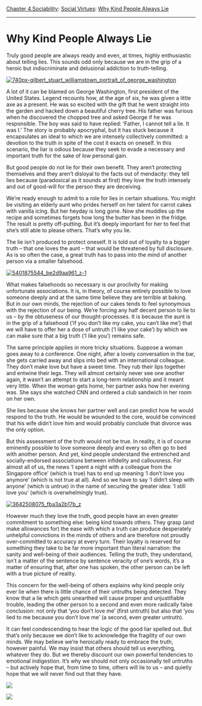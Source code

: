 [Chapter 4.Sociability](https://www.theschooloflife.com/thebookoflife/category/sociability/): [Social Virtues](https://www.theschooloflife.com/thebookoflife/category/sociability/social-virtues/): [Why Kind People Always Lie](https://www.theschooloflife.com/thebookoflife/why-kind-people-always-lie/)

* * *

# Why Kind People Always Lie

Truly good people are always ready and even, at times, highly enthusiastic about telling lies. This sounds odd only because we are in the grip of a heroic but indiscriminate and delusional addiction to truth-telling.

[![740px-gilbert_stuart_williamstown_portrait_of_george_washington](https://www.theschooloflife.com/thebookoflife/wp-content/uploads/2016/10/740px-Gilbert_Stuart_Williamstown_Portrait_of_George_Washington.jpg)](http://www.thebookoflife.org/wp-content/uploads/2016/10/740px-Gilbert_Stuart_Williamstown_Portrait_of_George_Washington.jpg)

A lot of it can be blamed on George Washington, first president of the United States. Legend recounts how, at the age of six, he was given a little axe as a present. He was so excited with the gift that he went straight into the garden and hacked down a beautiful cherry tree. His father was furious when he discovered the chopped tree and asked George if he was responsible. The boy was said to have replied: ‘Father, I cannot tell a lie. It was I.’ The story is probably apocryphal, but it has stuck because it encapsulates an ideal to which we are intensely collectively committed: a devotion to the truth in spite of the cost it exacts on oneself. In this scenario, the liar is odious because they seek to evade a necessary and important truth for the sake of low personal gain.

But good people do not lie for their own benefit. They aren’t protecting themselves and they aren’t disloyal to the facts out of mendacity: they tell lies because (paradoxical as it sounds at first) they love the truth intensely and out of good-will for the person they are deceiving.

We’re ready enough to admit to a role for lies in certain situations. You might be visiting an elderly aunt who prides herself on her talent for carrot cakes with vanilla icing. But her heyday is long gone. Now she muddles up the recipe and sometimes forgets how long the butter has been in the fridge. The result is pretty off-putting. But it’s deeply important for her to feel that she’s still able to please others. That’s why you lie.

The lie isn’t produced to protect oneself. It is told out of loyalty to a bigger truth – that one loves the aunt – that would be threatened by full disclosure. As is so often the case, a great truth has to pass into the mind of another person via a smaller falsehood.

[![5401875544_be2d9aa961_z-1](https://www.theschooloflife.com/thebookoflife/wp-content/uploads/2016/10/5401875544_be2d9aa961_z-1.jpg)](http://www.thebookoflife.org/wp-content/uploads/2016/10/5401875544_be2d9aa961_z-1.jpg)

What makes falsehoods so necessary is our proclivity for making unfortunate associations. It is, in theory, of course entirely possible to love someone deeply and at the same time believe they are terrible at baking. But in our own minds, the rejection of our cakes tends to feel synonymous with the rejection of our being. We’re forcing any half decent person to lie to us – by the obtuseness of our thought-processes. It is because the aunt is in the grip of a falsehood (‘if you don’t like my cake, you can’t like me’) that we will have to offer her a dose of untruth (‘I like your cake’) by which we can make sure that a big truth (‘I like you’) remains safe.

The same principle applies in more tricky situations. Suppose a woman goes away to a conference. One night, after a lovely conversation in the bar, she gets carried away and slips into bed with an international colleague. They don’t make love but have a sweet time. They rub their lips together and entwine their legs. They will almost certainly never see one another again, it wasn’t an attempt to start a long-term relationship and it meant very little. When the woman gets home, her partner asks how her evening was. She says she watched CNN and ordered a club sandwich in her room on her own.

She lies because she knows her partner well and can predict how he would respond to the truth. He would be wounded to the core, would be convinced that his wife didn’t love him and would probably conclude that divorce was the only option.

But this assessment of the truth would not be true. In reality, it is of course eminently possible to love someone deeply and every so often go to bed with another person. And yet, kind people understand the entrenched and socially-endorsed associations between infidelity and callousness. For almost all of us, the news ‘I spent a night with a colleague from the Singapore office’ (which is true) has to end up meaning ‘I don’t love you anymore’ (which is not true at all). And so we have to say ‘I didn’t sleep with anyone’ (which is untrue) in the name of securing the greater idea: ‘I still love you’ (which is overwhelmingly true).

[![3642508075_fba3a2b17b_z](https://www.theschooloflife.com/thebookoflife/wp-content/uploads/2016/10/3642508075_fba3a2b17b_z.jpg)](http://www.thebookoflife.org/wp-content/uploads/2016/10/3642508075_fba3a2b17b_z.jpg)

However much they love the truth, good people have an even greater commitment to something else: being kind towards others. They grasp (and make allowances for) the ease with which a truth can produce desperately unhelpful convictions in the minds of others and are therefore not proudly over-committed to accuracy at every turn. Their loyalty is reserved for something they take to be far more important than literal narration: the sanity and well-being of their audiences. Telling the truth, they understand, isn’t a matter of the sentence by sentence veracity of one’s words, it’s a matter of ensuring that, after one has spoken, the other person can be left with a true picture of reality.

This concern for the well-being of others explains why kind people only ever lie when there is little chance of their untruths being detected. They know that a lie which gets unearthed will cause proper and unjustifiable trouble, leading the other person to a second and even more radically false conclusion: not only that ‘you don’t love me’ (first untruth) but also that ‘you lied to me because you don’t love me’ (a second, even greater untruth).

It can feel condescending to hear the logic of the good liar spelled out. But that’s only because we don’t like to acknowledge the fragility of our own minds. We may believe we’re heroically ready to embrace the truth, however painful. We may insist that others should tell us everything, whatever they do. But we thereby discount our own powerful tendencies to emotional indigestion. It’s why we should not only occasionally tell untruths – but actively hope that, from time to time, others will lie to us – and quietly hope that we will never find out that they have.

[![](https://img.youtube.com/vi/v1E0xsiYMr0/0.jpg)](https://www.youtube.com/embed/v1E0xsiYMr0 '')

[![](https://img.youtube.com/vi/steu0fYGqhQ/0.jpg)](https://www.youtube.com/embed/steu0fYGqhQ '')
